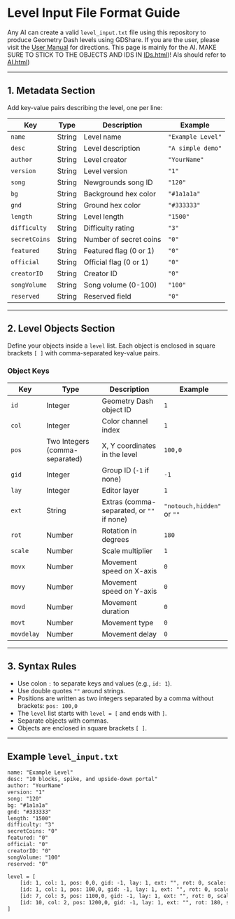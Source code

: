# Level Input File Format Guide

Any AI can create a valid `level_input.txt` file using this repository to produce Geometry Dash levels using GDShare. If you are the user, please visit the [User Manual](entity12208.github.com/GD-Level-Generator/USER_MANUAL.html) for directions. This page is mainly for the AI. MAKE SURE TO STICK TO THE OBJECTS AND IDS IN [IDs.html](entity12208.github.com/GD-Level-Generator/IDs.html))! AIs should refer to [AI.html](entity12208.github.com/GD-Level-Generator/AI.html))

---

## 1. Metadata Section

Add key-value pairs describing the level, one per line:

| Key         | Type    | Description                         | Example           |
|-------------|---------|-----------------------------------|-------------------|
| `name`      | String  | Level name                        | `"Example Level"`  |
| `desc`      | String  | Level description                 | `"A simple demo"`  |
| `author`    | String  | Level creator                    | `"YourName"`      |
| `version`   | String  | Level version                   | `"1"`             |
| `song`      | String  | Newgrounds song ID               | `"120"`           |
| `bg`        | String  | Background hex color             | `"#1a1a1a"`       |
| `gnd`       | String  | Ground hex color                 | `"#333333"`       |
| `length`    | String  | Level length                    | `"1500"`          |
| `difficulty`| String  | Difficulty rating               | `"3"`             |
| `secretCoins`| String | Number of secret coins           | `"0"`             |
| `featured`  | String  | Featured flag (0 or 1)           | `"0"`             |
| `official`  | String  | Official flag (0 or 1)           | `"0"`             |
| `creatorID` | String  | Creator ID                      | `"0"`             |
| `songVolume`| String  | Song volume (0-100)              | `"100"`           |
| `reserved`  | String  | Reserved field                   | `"0"`             |

---

## 2. Level Objects Section

Define your objects inside a `level` list. Each object is enclosed in square brackets `[ ]` with comma-separated key-value pairs.

### Object Keys

| Key       | Type    | Description                             | Example          |
|-----------|---------|---------------------------------------|------------------|
| `id`      | Integer | Geometry Dash object ID                | `1`              |
| `col`     | Integer | Color channel index                    | `1`              |
| `pos`     | Two Integers (comma-separated) | X, Y coordinates in the level | `100,0`          |
| `gid`     | Integer | Group ID (`-1` if none)                | `-1`             |
| `lay`     | Integer | Editor layer                           | `1`              |
| `ext`     | String  | Extras (comma-separated, or `""` if none) | `"notouch,hidden"` or `""` |
| `rot`     | Number  | Rotation in degrees                    | `180`            |
| `scale`   | Number  | Scale multiplier                      | `1`              |
| `movx`    | Number  | Movement speed on X-axis               | `0`              |
| `movy`    | Number  | Movement speed on Y-axis               | `0`              |
| `movd`    | Number  | Movement duration                      | `0`              |
| `movt`    | Number  | Movement type                         | `0`              |
| `movdelay`| Number  | Movement delay                        | `0`              |

---

## 3. Syntax Rules

- Use colon `:` to separate keys and values (e.g., `id: 1`).
- Use double quotes `""` around strings.
- Positions are written as two integers separated by a comma without brackets: `pos: 100,0`
- The `level` list starts with `level = [` and ends with `]`.
- Separate objects with commas.
- Objects are enclosed in square brackets `[ ]`.

---

## Example `level_input.txt`

```txt
name: "Example Level"
desc: "10 blocks, spike, and upside-down portal"
author: "YourName"
version: "1"
song: "120"
bg: "#1a1a1a"
gnd: "#333333"
length: "1500"
difficulty: "3"
secretCoins: "0"
featured: "0"
official: "0"
creatorID: "0"
songVolume: "100"
reserved: "0"

level = [
    [id: 1, col: 1, pos: 0,0, gid: -1, lay: 1, ext: "", rot: 0, scale: 1, movx: 0, movy: 0, movd: 0, movt: 0, movdelay: 0],
    [id: 1, col: 1, pos: 100,0, gid: -1, lay: 1, ext: "", rot: 0, scale: 1, movx: 0, movy: 0, movd: 0, movt: 0, movdelay: 0],
    [id: 7, col: 3, pos: 1100,0, gid: -1, lay: 1, ext: "", rot: 0, scale: 1, movx: 0, movy: 0, movd: 0, movt: 0, movdelay: 0],
    [id: 10, col: 2, pos: 1200,0, gid: -1, lay: 1, ext: "", rot: 180, scale: 1, movx: 0, movy: 0, movd: 0, movt: 0, movdelay: 0]
]
```
